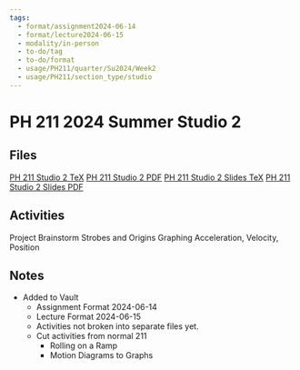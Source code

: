 ```yaml
---
tags:
  - format/assignment2024-06-14
  - format/lecture2024-06-15
  - modality/in-person
  - to-do/tag
  - to-do/format
  - usage/PH211/quarter/Su2024/Week2
  - usage/PH211/section_type/studio
---
```

# PH 211 2024 Summer Studio 2
## Files
[PH 211 Studio 2 TeX](PH_211_Studio_2.tex)
[PH 211 Studio 2 PDF](PH_211_Studio_2.pdf)
[PH 211 Studio 2 Slides TeX](PH_211_Studio_2_Slides.tex)
[PH 211 Studio 2 Slides PDF](PH_211_Studio_2_Slides.pdf)
## Activities
Project Brainstorm
Strobes and Origins
Graphing Acceleration, Velocity, Position
## Notes
* Added to Vault
	* Assignment Format 2024-06-14
	* Lecture Format 2024-06-15
	* Activities not broken into separate files yet.
	* Cut activities from normal 211
		* Rolling on a Ramp
		* Motion Diagrams to Graphs
